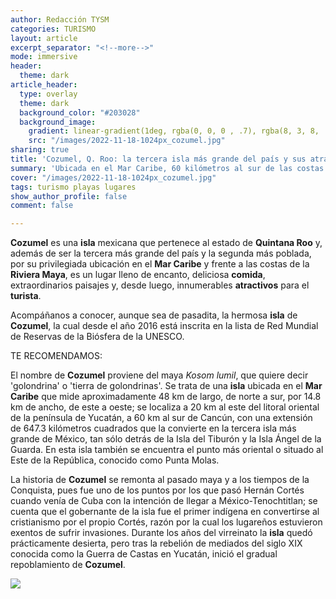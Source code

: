 ```yaml
---
author: Redacción TYSM
categories: TURISMO
layout: article
excerpt_separator: "<!--more-->"
mode: immersive
header:
  theme: dark
article_header:
  type: overlay
  theme: dark
  background_color: "#203028"
  background_image:
    gradient: linear-gradient(1deg, rgba(0, 0, 0 , .7), rgba(8, 3, 8, .9))
    src: "/images/2022-11-18-1024px_cozumel.jpg"
sharing: true
title: 'Cozumel, Q. Roo: la tercera isla más grande del país y sus atractivos turísticos'
summary: 'Ubicada en el Mar Caribe, 60 kilómetros al sur de las costas de Cancún, '
cover: "/images/2022-11-18-1024px_cozumel.jpg"
tags: turismo playas lugares
show_author_profile: false
comment: false

---
```

**Cozumel** es una **isla** mexicana que pertenece al estado de **Quintana Roo** y, además de ser la tercera más grande del país y la segunda más poblada, por su privilegiada ubicación en el **Mar Caribe** y frente a las costas de la **Riviera Maya**, es un lugar lleno de encanto, deliciosa **comida**, extraordinarios paisajes y, desde luego, innumerables **atractivos** para el **turista**.

Acompáñanos a conocer, aunque sea de pasadita, la hermosa **isla** de **Cozumel**, la cual desde el año 2016 está inscrita en la lista de Red Mundial de Reservas de la Biósfera de la UNESCO.

TE RECOMENDAMOS:

El nombre de **Cozumel** proviene del maya _Kosom lumil_, que quiere decir 'golondrina' o 'tierra de golondrinas'. Se trata de una **isla** ubicada en el **Mar Caribe** que mide aproximadamente 48 km de largo, de norte a sur, por 14.8 km de ancho, de este a oeste; se localiza a 20 km al este del litoral oriental de la península de Yucatán, a 60 km al sur de Cancún, con una extensión de 647.3 kilómetros cuadrados que la convierte en la tercera isla más grande de México, tan sólo detrás de la Isla del Tiburón y la Isla Ángel de la Guarda. En esta isla también se encuentra el punto más oriental o situado al Este de la República, conocido como Punta Molas.

La historia de **Cozumel** se remonta al pasado maya y a  los tiempos de la Conquista, pues fue uno de los puntos por los que pasó Hernán Cortés cuando venía de Cuba con la intención de llegar a México-Tenochtitlan; se cuenta que el gobernante de la isla fue el primer indígena en convertirse al cristianismo por el propio Cortés, razón por la cual los lugareños estuvieron exentos de sufrir invasiones. Durante los años del virreinato la **isla** quedó prácticamente desierta, pero tras la rebelión de mediados del siglo XIX conocida como la Guerra de Castas en Yucatán, inició el gradual repoblamiento de **Cozumel**.

![](https://upload.wikimedia.org/wikipedia/commons/3/32/Cozumel_Punta_Morena_Beach.JPG)